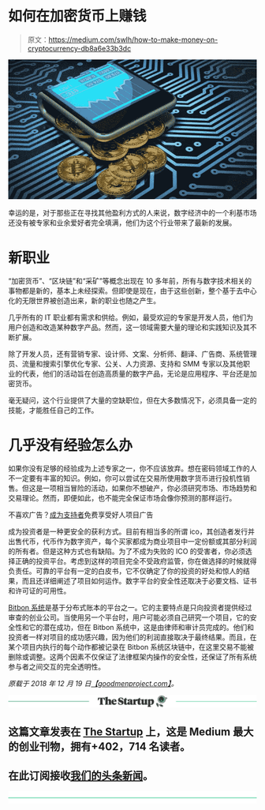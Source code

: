 # 如何在加密货币上赚钱

> 原文：<https://medium.com/swlh/how-to-make-money-on-cryptocurrency-db8a6e33b3dc>

![](img/62fddee5716d518cb9e30f910c66e2e9.png)

幸运的是，对于那些正在寻找其他盈利方式的人来说，数字经济中的一个利基市场还没有被专家和业余爱好者完全填满，他们为这个行业带来了最新的发展。

# **新职业**

“加密货币”、“区块链”和“采矿”等概念出现在 10 多年前，所有与数字技术相关的事物都是新的，基本上未经探索。但即使是现在，由于这些创新，整个基于去中心化的无限世界被创造出来，新的职业也随之产生。

几乎所有的 IT 职业都有需求和供给。例如，最受欢迎的专家是开发人员，他们为用户创造和改造某种数字产品。然而，这一领域需要大量的理论和实践知识及其不断扩展。

除了开发人员，还有营销专家、设计师、文案、分析师、翻译、广告商、系统管理员、流量和搜索引擎优化专家、公关、人力资源、支持和 SMM 专家以及其他职业的代表，他们的活动旨在创造高质量的数字产品，无论是应用程序、平台还是加密货币。

毫无疑问，这个行业提供了大量的空缺职位，但在大多数情况下，必须具备一定的技能，才能胜任自己的工作。

# **几乎没有经验怎么办**

如果你没有足够的经验成为上述专家之一，你不应该放弃。想在密码领域工作的人不一定要有丰富的知识。例如，你可以尝试在交易所使用数字货币进行投机性销售。但这是一项相当冒险的活动，如果你不想破产，你必须研究市场、市场趋势和交易理论。然而，即便如此，也不能完全保证市场会像你预测的那样运行。

不喜欢广告？[成为支持者](https://goodmenproject.com/registration/)免费享受好人项目广告

成为投资者是一种更安全的获利方式。目前有相当多的所谓 ico，其创造者发行并出售代币，代币作为数字资产，每个买家都成为商业项目中一定份额或其部分利润的所有者。但是这种方式也有缺陷。为了不成为失败的 ICO 的受害者，你必须选择正确的投资平台。考虑到这样的项目完全不受政府监管，你在做选择的时候就得负责任。可靠的平台有一定的白皮书，它不仅确定了你的投资的好处和惊人的结果，而且还详细阐述了项目如何运作。数字平台的安全性还取决于必要文档、证书和许可证的可用性。

[Bitbon 系统](https://www.bitbon.space/en/home?utm_source=TheGoodMenProject&utm_medium=article)是基于分布式账本的平台之一。它的主要特点是只向投资者提供经过审查的创业公司。当使用另一个平台时，用户可能必须自己研究一个项目，它的安全性和它的潜在成功，但在 Bitbon 系统中，这是由律师和审计员完成的。他们和投资者一样对项目的成功感兴趣，因为他们的利润直接取决于最终结果。而且，在某个项目内执行的每个动作都被记录在 Bitbon 系统区块链中，在这里交易不能被删除或调整。这两个因素不仅保证了法律框架内操作的安全性，还保证了所有系统参与者之间交互的完全透明性。

*原载于 2018 年 12 月 19 日*[*【goodmenproject.com】*](https://goodmenproject.com/the-good-life/money-the-good-life/how-to-make-money-on-cryptocurrency/)*。*

[![](img/308a8d84fb9b2fab43d66c117fcc4bb4.png)](https://medium.com/swlh)

## 这篇文章发表在 [The Startup](https://medium.com/swlh) 上，这是 Medium 最大的创业刊物，拥有+402，714 名读者。

## 在此订阅接收[我们的头条新闻](http://growthsupply.com/the-startup-newsletter/)。

[![](img/b0164736ea17a63403e660de5dedf91a.png)](https://medium.com/swlh)